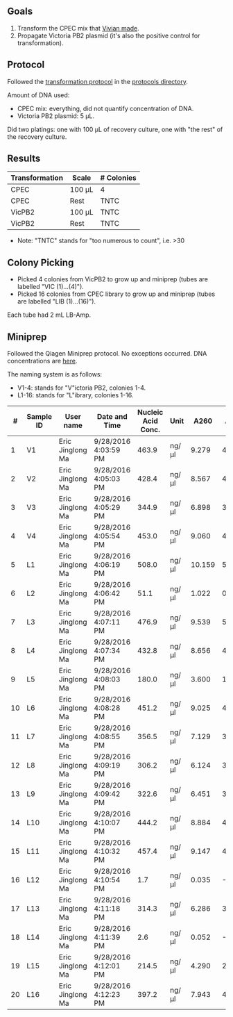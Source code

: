 ## Goals

1. Transform the CPEC mix that [Vivian made](./20160908-cpec.md).
1. Propagate Victoria PB2 plasmid (it's also the positive control for transformation).

## Protocol

Followed the [transformation protocol](../../../protocols/transformation.md) in the [protocols directory](../../../protocols/).

Amount of DNA used:
- CPEC mix: everything, did not quantify concentration of DNA.
- Victoria PB2 plasmid: 5 µL.

Did two platings: one with 100 µL of recovery culture, one with "the rest" of the recovery culture.

## Results

| Transformation | Scale  | # Colonies |
|----------------|--------|------------|
| CPEC           | 100 µL | 4          |
| CPEC           | Rest   | TNTC       |
| VicPB2         | 100 µL | TNTC       |
| VicPB2         | Rest   | TNTC       |

- Note: "TNTC" stands for "too numerous to count", i.e. >30

## Colony Picking

- Picked 4 colonies from VicPB2 to grow up and miniprep (tubes are labelled "VIC (1)...(4)").
- Picked 16 colonies from CPEC library to grow up and miniprep (tubes are labelled "LIB (1)...(16)").

Each tube had 2 mL LB-Amp.

## Miniprep

Followed the Qiagen Miniprep protocol. No exceptions occurred. DNA concentrations are [here](./20160928-library-concentration.tsv).

The naming system is as follows:

- V1-4: stands for "V"ictoria PB2, colonies 1-4.
- L1-16: stands for "L"ibrary, colonies 1-16.

| #  | Sample ID | User name        | Date and Time        | Nucleic Acid Conc. | Unit  | A260   | A280   | 260/280 | 260/230 | Sample Type | Factor |
|----|-----------|------------------|----------------------|--------------------|-------|--------|--------|---------|---------|-------------|--------|
| 1  | V1        | Eric Jinglong Ma | 9/28/2016 4:03:59 PM | 463.9              | ng/µl | 9.279  | 4.901  | 1.89    | 2.37    | DNA         | 50.00  |
| 2  | V2        | Eric Jinglong Ma | 9/28/2016 4:05:03 PM | 428.4              | ng/µl | 8.567  | 4.528  | 1.89    | 2.28    | DNA         | 50.00  |
| 3  | V3        | Eric Jinglong Ma | 9/28/2016 4:05:29 PM | 344.9              | ng/µl | 6.898  | 3.610  | 1.91    | 2.38    | DNA         | 50.00  |
| 4  | V4        | Eric Jinglong Ma | 9/28/2016 4:05:54 PM | 453.0              | ng/µl | 9.060  | 4.772  | 1.90    | 2.32    | DNA         | 50.00  |
| 5  | L1        | Eric Jinglong Ma | 9/28/2016 4:06:19 PM | 508.0              | ng/µl | 10.159 | 5.343  | 1.90    | 2.35    | DNA         | 50.00  |
| 6  | L2        | Eric Jinglong Ma | 9/28/2016 4:06:42 PM | 51.1               | ng/µl | 1.022  | 0.493  | 2.07    | 2.92    | DNA         | 50.00  |
| 7  | L3        | Eric Jinglong Ma | 9/28/2016 4:07:11 PM | 476.9              | ng/µl | 9.539  | 5.029  | 1.90    | 2.36    | DNA         | 50.00  |
| 8  | L4        | Eric Jinglong Ma | 9/28/2016 4:07:34 PM | 432.8              | ng/µl | 8.656  | 4.561  | 1.90    | 2.37    | DNA         | 50.00  |
| 9  | L5        | Eric Jinglong Ma | 9/28/2016 4:08:03 PM | 180.0              | ng/µl | 3.600  | 1.855  | 1.94    | 2.47    | DNA         | 50.00  |
| 10 | L6        | Eric Jinglong Ma | 9/28/2016 4:08:28 PM | 451.2              | ng/µl | 9.025  | 4.759  | 1.90    | 2.37    | DNA         | 50.00  |
| 11 | L7        | Eric Jinglong Ma | 9/28/2016 4:08:55 PM | 356.5              | ng/µl | 7.129  | 3.721  | 1.92    | 2.40    | DNA         | 50.00  |
| 12 | L8        | Eric Jinglong Ma | 9/28/2016 4:09:19 PM | 306.2              | ng/µl | 6.124  | 3.248  | 1.89    | 2.06    | DNA         | 50.00  |
| 13 | L9        | Eric Jinglong Ma | 9/28/2016 4:09:42 PM | 322.6              | ng/µl | 6.451  | 3.372  | 1.91    | 2.41    | DNA         | 50.00  |
| 14 | L10       | Eric Jinglong Ma | 9/28/2016 4:10:07 PM | 444.2              | ng/µl | 8.884  | 4.690  | 1.89    | 2.33    | DNA         | 50.00  |
| 15 | L11       | Eric Jinglong Ma | 9/28/2016 4:10:32 PM | 457.4              | ng/µl | 9.147  | 4.808  | 1.90    | 2.36    | DNA         | 50.00  |
| 16 | L12       | Eric Jinglong Ma | 9/28/2016 4:10:54 PM | 1.7                | ng/µl | 0.035  | -0.019 | -1.85   | -0.52   | DNA         | 50.00  |
| 17 | L13       | Eric Jinglong Ma | 9/28/2016 4:11:18 PM | 314.3              | ng/µl | 6.286  | 3.290  | 1.91    | 2.40    | DNA         | 50.00  |
| 18 | L14       | Eric Jinglong Ma | 9/28/2016 4:11:39 PM | 2.6                | ng/µl | 0.052  | -0.020 | -2.64   | -0.78   | DNA         | 50.00  |
| 19 | L15       | Eric Jinglong Ma | 9/28/2016 4:12:01 PM | 214.5              | ng/µl | 4.290  | 2.225  | 1.93    | 2.45    | DNA         | 50.00  |
| 20 | L16       | Eric Jinglong Ma | 9/28/2016 4:12:23 PM | 397.2              | ng/µl | 7.943  | 4.159  | 1.91    | 2.35    | DNA         | 50.00  |

